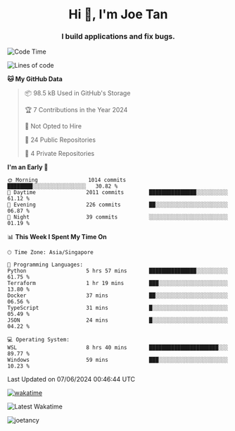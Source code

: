 <h1 align="center">Hi 👋, I'm Joe Tan</h1>
<h3 align="center">I build applications and fix bugs.</h3>

<!--START_SECTION:waka-->
![Code Time](http://img.shields.io/badge/Code%20Time-1%2C366%20hrs%2023%20mins-blue)

![Lines of code](https://img.shields.io/badge/From%20Hello%20World%20I%27ve%20Written-46.5%20million%20lines%20of%20code-blue)

**🐱 My GitHub Data** 

> 📦 98.5 kB Used in GitHub's Storage 
 > 
> 🏆 7 Contributions in the Year 2024
 > 
> 🚫 Not Opted to Hire
 > 
> 📜 24 Public Repositories 
 > 
> 🔑 4 Private Repositories 
 > 
**I'm an Early 🐤** 

```text
🌞 Morning                1014 commits        ████████░░░░░░░░░░░░░░░░░   30.82 % 
🌆 Daytime                2011 commits        ███████████████░░░░░░░░░░   61.12 % 
🌃 Evening                226 commits         ██░░░░░░░░░░░░░░░░░░░░░░░   06.87 % 
🌙 Night                  39 commits          ░░░░░░░░░░░░░░░░░░░░░░░░░   01.19 % 
```


📊 **This Week I Spent My Time On** 

```text
🕑︎ Time Zone: Asia/Singapore

💬 Programming Languages: 
Python                   5 hrs 57 mins       ███████████████░░░░░░░░░░   61.75 % 
Terraform                1 hr 19 mins        ███░░░░░░░░░░░░░░░░░░░░░░   13.80 % 
Docker                   37 mins             ██░░░░░░░░░░░░░░░░░░░░░░░   06.56 % 
TypeScript               31 mins             █░░░░░░░░░░░░░░░░░░░░░░░░   05.49 % 
JSON                     24 mins             █░░░░░░░░░░░░░░░░░░░░░░░░   04.22 % 

💻 Operating System: 
WSL                      8 hrs 40 mins       ██████████████████████░░░   89.77 % 
Windows                  59 mins             ███░░░░░░░░░░░░░░░░░░░░░░   10.23 % 
```


 Last Updated on 07/06/2024 00:46:44 UTC
<!--END_SECTION:waka-->
[![wakatime](https://wakatime.com/badge/user/e0e3a0f0-6d69-4241-946d-0baaf7b91278.svg)](https://wakatime.com/@e0e3a0f0-6d69-4241-946d-0baaf7b91278)

![Latest Wakatime](https://github.com/joetancy/joetancy/workflows/Latest%20Wakatime/badge.svg)

<p align="left"> <img src="https://komarev.com/ghpvc/?username=joetancy" alt="joetancy" /> </p>

